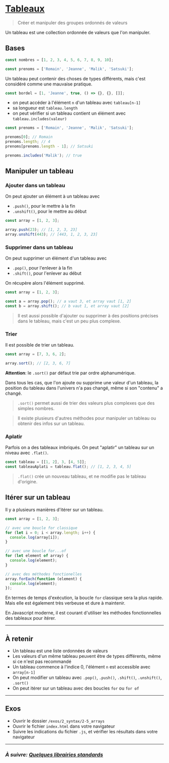 # [Tableaux](https://developer.mozilla.org/en-US/docs/Web/JavaScript/Reference/Global_Objects/Array)

> Créer et manipuler des groupes ordonnés de valeurs

Un tableau est une collection ordonnée de valeurs que l'on manipuler.

## Bases

```js
const nombres = [1, 2, 3, 4, 5, 6, 7, 8, 9, 10];

const prenoms = ['Romain', 'Jeanne', 'Malik', 'Satsuki'];
```

Un tableau peut contenir des choses de types différents, mais c'est considéré comme une mauvaise pratique.

```js
const bordel = [1, 'Jeanne', true, () => {}, {}, []];
```

- on peut accéder à l'élément `n` d'un tableau avec `tableau[n-1]`
- sa longueur
est `tableau.length`
- on peut vérifier si un tableau contient un élément avec `tableau.includes(valeur)`

```js
const prenoms = ['Romain', 'Jeanne', 'Malik', 'Satsuki'];

prenoms[0]; // Romain
prenoms.length; // 4
prenoms[prenoms.length - 1]; // Satsuki

prenoms.includes('Malik'); // true
```

## Manipuler un tableau

### Ajouter dans un tableau

On peut ajouter un élément à un tableau avec
- `.push()`, pour le mettre à la fin
- `.unshift()`, pour le mettre au début

```js
const array = [1, 2, 3];

array.push(23); // [1, 2, 3, 23]
array.unshift(443); // [443, 1, 2, 3, 23]
```

### Supprimer dans un tableau

On peut supprimer un élément d'un tableau avec
- `.pop()`, pour l'enlever à la fin
- `.shift()`, pour l'enlever au début

On récupère alors l'élément supprimé.

```js
const array = [1, 2, 3];

const a = array.pop(); // a vaut 3, et array vaut [1, 2]
const b = array.shift(); // b vaut 1, et array vaut [2]
```

> Il est aussi possible d'ajouter ou supprimer à des positions précises dans le tableau, mais c'est un peu plus complexe.

### Trier

Il est possible de trier un tableau.

```js
const array = [7, 3, 6, 2];

array.sort(); // [2, 3, 6, 7]
```

**Attention**: le `.sort()` par défaut trie par ordre alphanumérique.

Dans tous les cas, que l'on ajoute ou supprime une valeur d'un tableau, la position du tableau dans l'univers n'a pas changé, même si son "contenu" a changé.

> `.sort()` permet aussi de trier des valeurs plus complexes que des simples nombres.

> Il existe plusieurs d'autres méthodes pour manipuler un tableau ou obtenir des infos sur un tableau.

### Aplatir

Parfois on a des tableaux imbriqués. On peut "aplatir" un tableau sur un niveau avec `.flat()`.

```js
const tableau = [[1, 2], 3, [4, 5]];
const tableauAplati = tableau.flat(); // [1, 2, 3, 4, 5]
```

> `.flat()` crée un nouveau tableau, et ne modifie pas le tableau d'origine.

## Itérer sur un tableau

Il y a plusieurs manières d'itérer sur un tableau.

```js
const array = [1, 2, 3];

// avec une boucle for classique
for (let i = 0; i < array.length; i++) {
  console.log(array[i]);
}

// avec une boucle for...of
for (let element of array) {
  console.log(element);
}

// avec des méthodes fonctionelles
array.forEach(function (element) {
  console.log(element);
});
```

En termes de temps d'exécution, la boucle `for` classique sera la plus rapide. Mais elle est également très verbeuse et dure à maintenir.

En Javascript moderne, il est courant d'utiliser les méthodes fonctionnelles des tableaux pour itérer.

---

## À retenir

- Un tableau est une liste ordonnées de valeurs
- Les valeurs d'un même tableau peuvent être de types différents, même si ce n'est pas recommandé
- Un tableau commence à l'indice 0, l'élément `n` est accessible avec `array[n-1]`
- On peut modifier un tableau avec `.pop()`, `.push()`, `.shift()`, `.unshift()`, `.sort()`
- On peut itérer sur un tableau avec des boucles `for` ou `for of`

---

## Exos

- Ouvrir le dossier `/exos/2_syntax/2-5_arrays`
- Ouvrir le fichier `index.html` dans votre navigateur
- Suivre les indications du fichier `.js`, et vérifier les résultats dans
  votre navigateur

---

### _À suivre: [Quelques librairies standards](./2-6_libs.md)_
